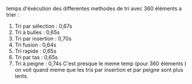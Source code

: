 temps d'éxécution des differentes methodes de tri avec 360 éléments a trier :
1. Tri par sélection : 0,67s
2. Tri à bulles : 0,65s
3. Tri par insertion : 0,70s
4. Tri fusion : 0,64s
5. Tri rapide : 0,65s
6. Tri par tas : 0,65s
7. Tri à peigne : 0,74s
C'est presque le meme temp (pour 360 éléments ) on voit quand meme que les tris par insertion et par peigne sont plus lents.

